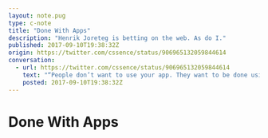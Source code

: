 ```yaml
---
layout: note.pug
type: c-note
title: "Done With Apps"
description: "Henrik Joreteg is betting on the web. As do I."
published: 2017-09-10T19:38:32Z
origin: https://twitter.com/cssence/status/906965132059844614
conversation:
  - url: https://twitter.com/cssence/status/906965132059844614
    text: "“People don’t want to use your app. They want to be done using your app.” [@HenrikJoreteg](https://twitter.com/HenrikJoreteg) [joreteg.com/blog/betting-on-the-web](https://joreteg.com/blog/betting-on-the-web)"
    posted: 2017-09-10T19:38:32Z
---
```


# Done With Apps
